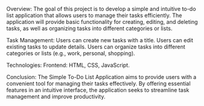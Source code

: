 Overview:
The goal of this project is to develop a simple and intuitive to-do list application that allows users to manage their tasks efficiently. The application will provide basic functionality for creating, editing, and deleting tasks, as well as organizing tasks into different categories or lists.

Task Management:
Users can create new tasks with a title.
Users can edit existing tasks to update details.
Users can organize tasks into different categories or lists (e.g., work, personal, shopping).

Technologies:
Frontend: HTML, CSS, JavaScript.

Conclusion:
The Simple To-Do List Application aims to provide users with a convenient tool for managing their tasks effectively. By offering essential features in an intuitive interface, the application seeks to streamline task management and improve productivity.
